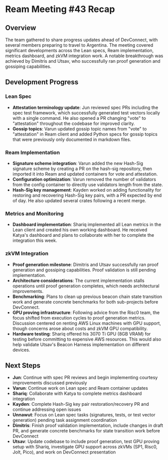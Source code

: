 # Ream Meeting #43 Recap

## Overview

The team gathered to share progress updates ahead of DevConnect, with several members preparing to travel to Argentina. The meeting covered significant developments across the Lean specs, Ream implementation, metrics dashboard, and zkVM integration work. A notable breakthrough was achieved by Dimitris and Utsav, who successfully ran proof generation and gossiping capabilities.

## Development Progress

### Lean Spec

- **Attestation terminology update**: Jun reviewed spec PRs including the spec test framework, which successfully generated test vectors locally with a single command. He also opened a PR changing "vote" to "attestation" throughout the codebase for improved clarity.
- **Gossip topics**: Varun updated gossip topic names from "vote" to "attestation" in Ream client and added Python specs for gossip topics that were previously only documented in markdown files.

### Ream Implementation

- **Signature scheme integration**: Varun added the new Hash-Sig signature scheme by creating a PR on the hash-sig repository, then imported it into Ream and updated containers for vote and attestation.
- **Configuration optimization**: Varun removed the number of validators from the config container to directly use validators length from the state.
- **Hash-Sig key management**: Kayden worked on adding functionality for restoring and recovering Hash-Sig key pairs, with a PR expected by end of day. He also updated several crates following a recent merge.

### Metrics and Monitoring

- **Dashboard implementation**: Shariq implemented all Lean metrics in the Lean client and created his own working dashboard. He received Katya's dashboard and plans to collaborate with her to complete the integration this week.

### zkVM Integration

- **Proof generation milestone**: Dimitris and Utsav successfully ran proof generation and gossiping capabilities. Proof validation is still pending implementation.
- **Architecture considerations**: The current implementation stalls operations until proof generation completes, which needs architectural improvements.
- **Benchmarking**: Plans to clean up previous beacon chain state transition work and generate concrete benchmarks for both sub-projects before DevConnect.
- **GPU proving infrastructure**: Following advice from the Risc0 team, the focus shifted from execution cycles to proof generation metrics. Discussion centered on renting AWS Linux machines with GPU support, though concerns arose about costs and zkVM GPU compatibility.
- **Hardware testing**: Shariq offered his 3070 Ti GPU (8GB VRAM) for testing before committing to expensive AWS resources. This would also help validate Utsav's Beacon Harness implementation on different devices.

## Next Steps

- **Jun**: Continue with spec PR reviews and begin implementing courtesy improvements discussed previously
- **Varun**: Continue work on Lean spec and Ream container updates
- **Shariq**: Collaborate with Katya to complete metrics dashboard integration
- **Kayden**: Complete Hash-Sig key pair restoration/recovery PR and continue addressing open issues
- **Unnawut**: Focus on Lean spec tasks (signatures, tests, or test vector generation) pending task assignment coordination
- **Dimitris**: Finish proof validation implementation, include changes in draft PR, and generate concrete benchmarks for state transition work before DevConnect
- **Utsav**: Update codebase to include proof generation, test GPU proving setup with Shariq, investigate GPU support across zkVMs (SP1, Risc0, Jolt, Pico), and work on DevConnect presentation
